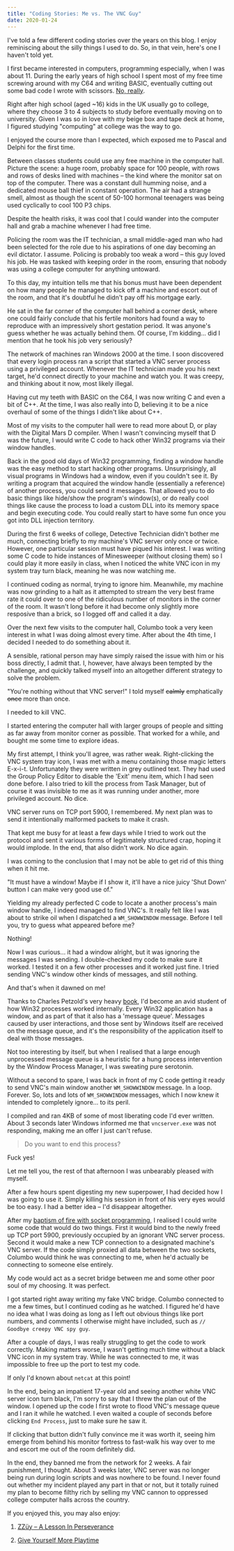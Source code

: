 ```yaml
---
title: "Coding Stories: Me vs. The VNC Guy"
date: 2020-01-24
---
```


I've told a few different coding stories over the years on this blog. I enjoy reminiscing about the silly things I used to do. So, in that vein, here's one I haven't told yet.  

I first became interested in computers, programming especially, when I was about 11. During the early years of high school I spent most of my free time screwing around with my C64 and writing BASIC, eventually cutting out some bad code I wrote with scissors. [No, really](/give-yourself-more-playtime).

Right after high school (aged ~16) kids in the UK usually go to college, where they choose 3 to 4 subjects to study before eventually moving on to university. Given I was so in love with my beige box and tape deck at home, I figured studying "computing" at college was the way to go.

I enjoyed the course more than I expected, which exposed me to Pascal and Delphi for the first time.

Between classes students could use any free machine in the computer hall. Picture the scene: a huge room, probably space for 100 people, with rows and rows of desks lined with machines – the kind where the monitor sat on top of the computer. There was a constant dull humming noise, and a dedicated mouse ball thief in constant operation. The air had a strange smell, almost as though the scent of 50-100 hormonal teenagers was being used cyclically to cool 100 P3 chips.

Despite the health risks, it was cool that I could wander into the computer hall and grab a machine whenever I had free time.

Policing the room was the IT technician, a small middle-aged man who had been selected for the role due to his aspirations of one day becoming an evil dictator. I assume. Policing is probably too weak a word – this guy loved his job. He was tasked with keeping order in the room, ensuring that nobody was using a college computer for anything untoward. 

To this day, my intuition tells me that his bonus must have been dependent on how many people he managed to kick off a machine and escort out of the room, and that it's doubtful he didn't pay off his mortgage early.

He sat in the far corner of the computer hall behind a corner desk, where one could fairly conclude that his fertile monitors had found a way to reproduce with an impressively short gestation period. It was anyone's guess whether he was actually behind them. Of course, I'm kidding... did I mention that he took his job very seriously?

The network of machines ran Windows 2000 at the time. I soon discovered that every login process ran a script that started a VNC server process using a privileged account. Whenever the IT technician made you his next target, he'd connect directly to your machine and watch you. It was creepy, and thinking about it now, most likely illegal.

Having cut my teeth with BASIC on the C64, I was now writing C and even a bit of C++. At the time, I was also really into D, believing it to be a nice overhaul of some of the things I didn't like about C++.

Most of my visits to the computer hall were to read more about D, or play with the Digital Mars D compiler. When I wasn't convincing myself that D was the future, I would write C code to hack other Win32 programs via their window handles.

Back in the good old days of Win32 programming, finding a window handle was the easy method to start hacking other programs. Unsurprisingly, all visual programs in Windows had a window, even if you couldn't see it. By writing a program that acquired the window handle (essentially a reference) of another process, you could send it messages. That allowed you to do basic things like hide/show the program's window(s), or do really cool things like cause the process to load a custom DLL into its memory space and begin executing code. You could really start to have some fun once you got into DLL injection territory. 

During the first 6 weeks of college, Detective Technician didn't bother me much, connecting briefly to my machine's VNC server only once or twice. However, one particular session must have piqued his interest. I was writing some C code to hide instances of Minesweeper (without closing them) so I could play it more easily in class, when I noticed the white VNC icon in my system tray turn black, meaning he was now watching me.

I continued coding as normal, trying to ignore him. Meanwhile, my machine was now grinding to a halt as it attempted to stream the very best frame rate it could over to one of the ridiculous number of monitors in the corner of the room. It wasn't long before it had become only slightly more resposive than a brick, so I logged off and called it a day.

Over the next few visits to the computer hall, Columbo took a very keen interest in what I was doing almost every time. After about the 4th time, I decided I needed to do something about it.

A sensible, rational person may have simply raised the issue with him or his boss directly, I admit that. I, however, have always been tempted by the challenge, and quickly talked myself into an altogether different strategy to solve the problem.

"You're nothing without that VNC server!" I told myself <strike>calmly</strike> emphatically <strike>once</strike> more than once.

I needed to kill VNC.

I started entering the computer hall with larger groups of people and sitting as far away from monitor corner as possible. That worked for a while, and bought me some time to explore ideas. 

My first attempt, I think you'll agree, was rather weak. Right-clicking the VNC system tray icon, I was met with a menu containing those magic letters E-x-i-t. Unfortunately they were written in grey outlined text. They had used the Group Policy Editor to disable the 'Exit' menu item, which I had seen done before. I also tried to kill the process from Task Manager, but of course it was invisible to me as it was running under another, more privileged account. No dice. 

VNC server runs on TCP port 5900, I remembered. My next plan was to send it intentionally malformed packets to make it crash.

That kept me busy for at least a few days while I tried to work out the protocol and sent it various forms of legitimately structured crap, hoping it would implode. In the end, that also didn't work. No dice again.

I was coming to the conclusion that I may not be able to get rid of this thing when it hit me.

"It must have a window! Maybe if I show it, it'll have a nice juicy 'Shut Down' button I can make very good use of."

Yielding my already perfected C code to locate a another process's main window handle, I indeed managed to find VNC's. It really felt like I was about to strike oil when I dispatched a `WM_SHOWWINDOW` message. Before I tell you, try to guess what appeared before me?

Nothing! 

Now I was curious... it had a window alright, but it was ignoring the messages I was sending. I double-checked my code to make sure it worked. I tested it on a few other processes and it worked just fine. I tried sending VNC's window other kinds of messages, and still nothing. 

And that's when it dawned on me!

Thanks to Charles Petzold's very heavy [book](https://www.amazon.co.uk/Programming-Windows®-Microsoft-Charles-Petzold/dp/157231995X), I'd become an avid student of how Win32 processes worked internally. Every Win32 application has a window, and as part of that it also has a 'message queue'. Messages caused by user interactions, and those sent by Windows itself are received on the message queue, and it's the responsibility of the application itself to deal with those messages.

Not too interesting by itself, but when I realised that a large enough unprocessed message queue is a heuristic for a hung process intervention by the Window Process Manager, I was sweating pure serotonin.

Without a second to spare, I was back in front of my C code getting it ready to send VNC's main window another `WM_SHOWWINDOW` message. In a loop. Forever. So, lots and lots of `WM_SHOWWINDOW` messages, which I now knew it intended to completely ignore... to its peril.

I compiled and ran 4KB of some of most liberating code I'd ever written. About 3 seconds later Windows informed me that `vncserver.exe` was not responding, making me an offer I just can't refuse.

> Do you want to end this process?

Fuck yes!

Let me tell you, the rest of that afternoon I was unbearably pleased with myself.

After a few hours spent digesting my new superpower, I had decided how I was going to use it. Simply killing his session in front of his very eyes would be too easy. I had a better idea – I'd disappear altogether.

After my [baptism of fire with socket programming](/zzuy-a-lesson-in-perseverance), I realised I could write some code that would do two things. First it would bind to the newly freed up TCP port 5900, previously occupied by an ignorant VNC server process. Second it would make a new TCP connection to a designated machine's VNC server. If the code simply proxied all data between the two sockets, Columbo would think he was connecting to me, when he'd actually be connecting to someone else entirely.

My code would act as a secret bridge between me and some other poor soul of my choosing. It was perfect.

I got started right away writing my fake VNC bridge. Columbo connected to me a few times, but I continued coding as he watched. I figured he'd have no idea what I was doing as long as I left out obvious things like port numbers, and comments I otherwise might have included, such as `// Goodbye creepy VNC spy guy`.

After a couple of days, I was really struggling to get the code to work correctly. Making matters worse, I wasn't getting much time without a black VNC icon in my system tray. While he was connected to me, it was impossible to free up the port to test my code.

If only I'd known about `netcat` at this point!

In the end, being an impatient 17-year old and seeing another white VNC server icon turn black, I'm sorry to say that I threw the plan out of the window. I opened up the code I first wrote to flood VNC's message queue and I ran it while he watched. I even waited a couple of seconds before clicking `End Process`, just to make sure he saw it.

If clicking that button didn't fully convince me it was worth it, seeing him emerge from behind his monitor fortress to fast-walk his way over to me and escort me out of the room definitely did.

In the end, they banned me from the network for 2 weeks. A fair punishment, I thought. About 3 weeks later, VNC server was no longer being run during login scripts and was nowhere to be found. I never found out whether my incident played any part in that or not, but it totally ruined my plan to become filthy rich by selling my VNC cannon to oppressed college computer halls across the country.

If you enjoyed this, you may also enjoy:

1. [ZZüy – A Lesson In Perseverance](/zzuy-a-lesson-in-perseverance)

2. [Give Yourself More Playtime](/give-yourself-more-playtime)
